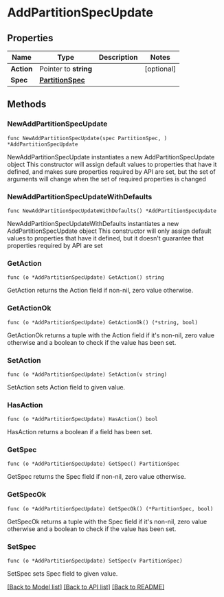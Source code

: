 # AddPartitionSpecUpdate

## Properties

Name | Type | Description | Notes
------------ | ------------- | ------------- | -------------
**Action** | Pointer to **string** |  | [optional] 
**Spec** | [**PartitionSpec**](PartitionSpec.md) |  | 

## Methods

### NewAddPartitionSpecUpdate

`func NewAddPartitionSpecUpdate(spec PartitionSpec, ) *AddPartitionSpecUpdate`

NewAddPartitionSpecUpdate instantiates a new AddPartitionSpecUpdate object
This constructor will assign default values to properties that have it defined,
and makes sure properties required by API are set, but the set of arguments
will change when the set of required properties is changed

### NewAddPartitionSpecUpdateWithDefaults

`func NewAddPartitionSpecUpdateWithDefaults() *AddPartitionSpecUpdate`

NewAddPartitionSpecUpdateWithDefaults instantiates a new AddPartitionSpecUpdate object
This constructor will only assign default values to properties that have it defined,
but it doesn't guarantee that properties required by API are set

### GetAction

`func (o *AddPartitionSpecUpdate) GetAction() string`

GetAction returns the Action field if non-nil, zero value otherwise.

### GetActionOk

`func (o *AddPartitionSpecUpdate) GetActionOk() (*string, bool)`

GetActionOk returns a tuple with the Action field if it's non-nil, zero value otherwise
and a boolean to check if the value has been set.

### SetAction

`func (o *AddPartitionSpecUpdate) SetAction(v string)`

SetAction sets Action field to given value.

### HasAction

`func (o *AddPartitionSpecUpdate) HasAction() bool`

HasAction returns a boolean if a field has been set.

### GetSpec

`func (o *AddPartitionSpecUpdate) GetSpec() PartitionSpec`

GetSpec returns the Spec field if non-nil, zero value otherwise.

### GetSpecOk

`func (o *AddPartitionSpecUpdate) GetSpecOk() (*PartitionSpec, bool)`

GetSpecOk returns a tuple with the Spec field if it's non-nil, zero value otherwise
and a boolean to check if the value has been set.

### SetSpec

`func (o *AddPartitionSpecUpdate) SetSpec(v PartitionSpec)`

SetSpec sets Spec field to given value.



[[Back to Model list]](../README.md#documentation-for-models) [[Back to API list]](../README.md#documentation-for-api-endpoints) [[Back to README]](../README.md)


